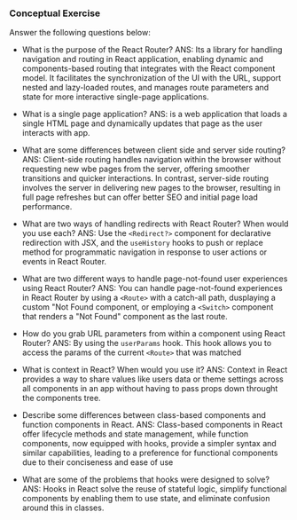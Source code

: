### Conceptual Exercise

Answer the following questions below:

- What is the purpose of the React Router?
  ANS: Its a library for handling navigation and routing in React application, enabling dynamic and components-based routing that integrates with the React component model. It facilitates the synchronization of the UI with the URL, support nested and lazy-loaded routes, and manages route parameters and state for more interactive single-page applications.

- What is a single page application?
  ANS: is a web application that loads a single HTML page and dynamically updates that page as the user interacts with app.

- What are some differences between client side and server side routing?
  ANS: Client-side routing handles navigation within the browser without requesting new wbe pages from the server, offering smoother transitions and quicker interactions. In contrast, server-side routing involves the server in delivering new pages to the browser, resulting in full page refreshes but can offer better SEO and initial page load performance.

- What are two ways of handling redirects with React Router? When would you use each?
  ANS: Use the `<Redirect?>` component for declarative redirection with JSX, and the `useHistory` hooks to push or replace method for programmatic navigation in response to user actions or events in React Router.

- What are two different ways to handle page-not-found user experiences using React Router? 
  ANS: You can handle page-not-found experiences in React Router by using a `<Route>` with a catch-all path, dusplaying a custom "Not Found component, or employing a `<Switch>` component that renders a "Not Found" component as the last route.

- How do you grab URL parameters from within a component using React Router?
  ANS: By using the `userParams` hook. This hook allows you to access the params of the current `<Route>` that was matched

- What is context in React? When would you use it?
  ANS: Context in React provides a way to share values like users data or theme settings across all components in an app without having to pass props down throught the components tree.

- Describe some differences between class-based components and function
  components in React.
  ANS: Class-based components in React offer lifecycle methods and state management, while function components, now equipped with hooks, provide a simpler syntax and similar capabilities, leading to a preference for functional components due to their conciseness and ease of use

- What are some of the problems that hooks were designed to solve?
  ANS: Hooks in React solve the reuse of stateful logic, simplify functional components by enabling them to use state, and eliminate confusion around this in classes.







